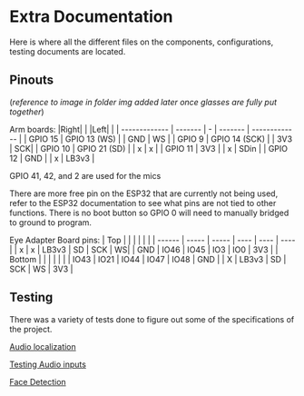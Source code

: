 # Extra Documentation

Here is where all the different files on the components, configurations, testing documents are located.

## Pinouts

(*reference to image in folder img added later once glasses are fully put together*)

Arm boards:
|Right| | |Left| | 
| ------------- | ------- | - | ------- | ------------- |
| GPIO 15 | GPIO 13 (WS) | | GND | WS | 
| GPIO 9 | GPIO 14 (SCK) | | 3V3 | SCK| 
| GPIO 10 | GPIO 21 (SD) | | x | x | 
| GPIO 11 | 3V3 | | x | SDin | 
| GPIO 12 | GND | | x | LB3v3 |

GPIO 41, 42, and 2 are used for the mics

There are more free pin on the ESP32 that are currently not being used, refer to the ESP32 documentation to see what pins are not tied to other functions. There is no boot button so GPIO 0 will need to manually bridged to ground to program.

Eye Adapter Board pins:
| Top | | | | | |
| ------ | ----- | ----- | ---- | ---- | ---- |
| x | x | LB3v3 | SD | SCK | WS|
| GND | IO46 | IO45 | IO3 | IO0 | 3V3 | 
| Bottom | | | | | |
| IO43 | IO21 | IO44 | IO47 | IO48 | GND |
| X | LB3v3 | SD | SCK | WS | 3V3 | 

## Testing
There was a variety of tests done to figure out some of the specifications of the project.

[Audio localization](/Extra%20Documentation/Audio%20localization.md)

[Testing Audio inputs](/Extra%20Documentation/Tesing%20Audio%20inputs.md)

[Face Detection](/Extra%20Documentation/Face%20Detection.md)

